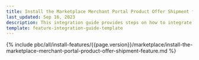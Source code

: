 ```yaml
---
title: Install the Marketplace Merchant Portal Product Offer Shipment feature
last_updated: Sep 16, 2023
description: This integration guide provides steps on how to integrate the Marketplace Merchant Portal Product Offer Shipment feature into a Spryker project.
template: feature-integration-guide-template
---
```


{% include pbc/all/install-features/{{page.version}}/marketplace/install-the-marketplace-merchant-portal-product-offer-shipment-feature.md %} <!-- To edit, see /_includes/pbc/all/install-features/202311.0/marketplace/install-the-marketplace-merchant-portal-product-offer-shipment-feature.md -->
